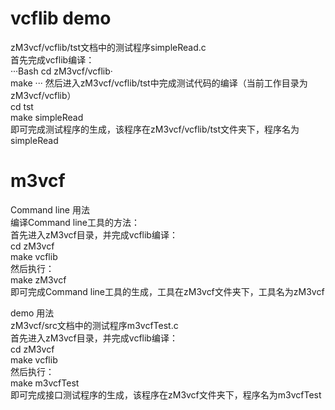# vcflib demo
zM3vcf/vcflib/tst文档中的测试程序simpleRead.c  
首先完成vcflib编译：  
···Bash
cd zM3vcf/vcflib·  
make
···
然后进入zM3vcf/vcflib/tst中完成测试代码的编译（当前工作目录为zM3vcf/vcflib）  
cd tst  
make simpleRead   
即可完成测试程序的生成，该程序在zM3vcf/vcflib/tst文件夹下，程序名为simpleRead    
# m3vcf
Command line 用法  
编译Command line工具的方法：  
首先进入zM3vcf目录，并完成vcflib编译：  
cd zM3vcf  
make vcflib  
然后执行：  
make zM3vcf  
即可完成Command line工具的生成，工具在zM3vcf文件夹下，工具名为zM3vcf    

demo 用法  
zM3vcf/src文档中的测试程序m3vcfTest.c   
首先进入zM3vcf目录，并完成vcflib编译：  
cd zM3vcf  
make vcflib  
然后执行：  
make m3vcfTest  
即可完成接口测试程序的生成，该程序在zM3vcf文件夹下，程序名为m3vcfTest  

